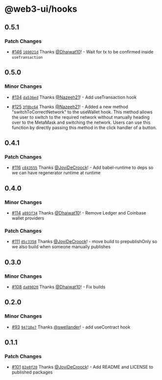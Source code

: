 # @web3-ui/hooks

## 0.5.1

### Patch Changes

- [#146](https://github.com/Developer-DAO/web3-ui/pull/146) [`169021d`](https://github.com/Developer-DAO/web3-ui/commit/169021df19ebc7819f68d74213dc74380d8a71d6) Thanks [@Dhaiwat10](https://github.com/Dhaiwat10)! - Wait for tx to be confirmed inside `useTransaction`

## 0.5.0

### Minor Changes

- [#134](https://github.com/Developer-DAO/web3-ui/pull/134) [`da536ed`](https://github.com/Developer-DAO/web3-ui/commit/da536ed8df37c768764ca616a9bb83fc91a01d5e) Thanks [@Nazeeh21](https://github.com/Nazeeh21)! - Add useTransaction hook

* [#125](https://github.com/Developer-DAO/web3-ui/pull/125) [`3f0bc64`](https://github.com/Developer-DAO/web3-ui/commit/3f0bc640cc4d0d4ee4e656afd16c6fc2fbfc9cbd) Thanks [@Nazeeh21](https://github.com/Nazeeh21)! - Added a new method "switchToCorrectNetwork" to the useWallet hook. This method allows the user to switch to the required network without manually heading over to the MetaMask and switching the network. Users can use this function by directly passing this method in the click handler of a button.

## 0.4.1

### Patch Changes

- [#116](https://github.com/Developer-DAO/web3-ui/pull/116) [`c843555`](https://github.com/Developer-DAO/web3-ui/commit/c843555369f56c01653f0486e54a31a382353ed4) Thanks [@JoviDeCroock](https://github.com/JoviDeCroock)! - Add babel-runtime to deps so we can have regenerator runtime at runtime

## 0.4.0

### Minor Changes

- [#114](https://github.com/Developer-DAO/web3-ui/pull/114) [`a893f34`](https://github.com/Developer-DAO/web3-ui/commit/a893f34036844b8b7100bac98eea8b62036c8491) Thanks [@Dhaiwat10](https://github.com/Dhaiwat10)! - Remove Ledger and Coinbase wallet providers

### Patch Changes

- [#111](https://github.com/Developer-DAO/web3-ui/pull/111) [`d5c3358`](https://github.com/Developer-DAO/web3-ui/commit/d5c3358e0a487359619c4fe234d573b0940b34a8) Thanks [@JoviDeCroock](https://github.com/JoviDeCroock)! - move build to prepublishOnly so we also build when someone manually publishes

## 0.3.0

### Minor Changes

- [#108](https://github.com/Developer-DAO/web3-ui/pull/108) [`da89020`](https://github.com/Developer-DAO/web3-ui/commit/da89020b0ccf5bfc170bbdede25d2bb379c376ba) Thanks [@Dhaiwat10](https://github.com/Dhaiwat10)! - Fix builds

## 0.2.0

### Minor Changes

- [#93](https://github.com/Developer-DAO/web3-ui/pull/93) [`94718e7`](https://github.com/Developer-DAO/web3-ui/commit/94718e75c480d493f32808746a3d485c3cc9f9ff) Thanks [@swellander](https://github.com/swellander)! - add useContract hook

## 0.1.1

### Patch Changes

- [#101](https://github.com/Developer-DAO/web3-ui/pull/101) [`02e0f20`](https://github.com/Developer-DAO/web3-ui/commit/02e0f202d0682f8af502c63b5c2ec73a6518205e) Thanks [@JoviDeCroock](https://github.com/JoviDeCroock)! - Add README and LICENSE to published packages
